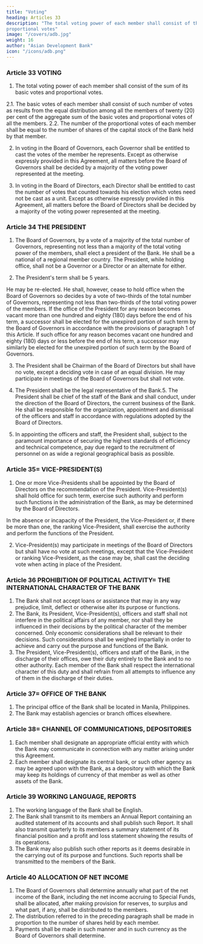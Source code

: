 ```yaml
---
title: "Voting"
heading: Articles 33
description: "The total voting power of each member shall consist of the sum of its basic votes and
proportional votes"
image: "/covers/adb.jpg"
weight: 16
author: "Asian Development Bank"
icon: "/icons/adb.png"
---
```




### Article 33 VOTING

1. The total voting power of each member shall consist of the sum of its basic votes and proportional votes.

2.1. The basic votes of each member shall consist of such number of votes as results from the
equal distribution among all the members of twenty (20) per cent of the aggregate sum of the basic votes
and proportional votes of all the members.
2.2. The number of the proportional votes of each member shall be equal to the number of
shares of the capital stock of the Bank held by that member.

2. In voting in the Board of Governors, each Governor shall be entitled to cast the votes of the member he represents. Except as otherwise expressly provided in this Agreement, all matters before the Board of Governors shall be decided by a majority of the voting power represented at the meeting.

3. In voting in the Board of Directors, each Director shall be entitled to cast the number of votes that counted towards his election which votes need not be cast as a unit. Except as otherwise expressly provided in this Agreement, all matters before the Board of Directors shall be decided by a majority of the voting power represented at the meeting.


### Article 34 THE PRESIDENT

1. The Board of Governors, by a vote of a majority of the total number of Governors,
representing not less than a majority of the total voting power of the members, shall elect a president of the Bank. He shall be a national of a regional member country. The President, while holding office, shall not be a Governor or a Director or an alternate for either.

2. The President's term shall be 5 years. 

He may be re-elected. He shall, however, cease to hold office when the Board of Governors so decides by a vote of two-thirds of the total number of Governors, representing not less than two-thirds of the total voting power of the members. If the
office of the President for any reason becomes vacant more than one hundred and eighty (180) days before
the end of his term, a successor shall be elected for the unexpired portion of such term by the Board of
Governors in accordance with the provisions of paragraph 1 of this Article. If such office for any reason becomes vacant one hundred and eighty (180) days or less before the end of his term, a successor may similarly be elected for the unexpired portion of such term by the Board of Governors.

3. The President shall be Chairman of the Board of Directors but shall have no vote, except
a deciding vote in case of an equal division. He may participate in meetings of the Board of Governors but shall not vote.

4. The President shall be the legal representative of the Bank.5.
The President shall be chief of the staff of the Bank and shall conduct, under the direction
of the Board of Directors, the current business of the Bank. He shall be responsible for the organization,
appointment and dismissal of the officers and staff in accordance with regulations adopted by the Board of
Directors.

6. In appointing the officers and staff, the President shall, subject to the paramount importance of securing the highest standards of efficiency and technical competence, pay due regard to the recruitment of personnel on as wide a regional geographical basis as possible.


### Article 35=  VICE-PRESIDENT(S)

1. One or more Vice-Presidents shall be appointed by the Board of Directors on the recommendation of the President. Vice-President(s) shall hold office for such term, exercise such authority and perform such functions in the administration of the Bank, as may be determined by the Board of Directors. 

In the absence or incapacity of the President, the Vice-President or, if there be more than one, the ranking Vice-President, shall exercise the authority and perform the functions of the President.

2. Vice-President(s) may participate in meetings of the Board of Directors but shall have no
vote at such meetings, except that the Vice-President or ranking Vice-President, as the case may be, shall cast the deciding vote when acting in place of the President.

### Article 36 PROHIBITION OF POLITICAL ACTIVITY=  THE INTERNATIONAL CHARACTER OF THE BANK

1. The Bank shall not accept loans or assistance that may in any way prejudice, limit,
deflect or otherwise alter its purpose or functions.
2. The Bank, its President, Vice-President(s), officers and staff shall not interfere in the
political affairs of any member, nor shall they be influenced in their decisions by the political character of the member concerned. Only economic considerations shall be relevant to their decisions. Such considerations shall be weighed impartially in order to achieve and carry out the purpose and functions of the Bank.
3. The President, Vice-President(s), officers and staff of the Bank, in the discharge of their
offices, owe their duty entirely to the Bank and to no other authority. Each member of the Bank shall respect the international character of this duty and shall refrain from all attempts to influence any of them in the discharge of their duties.

### Article 37=  OFFICE OF THE BANK

1. The principal office of the Bank shall be located in Manila, Philippines.
2. The Bank may establish agencies or branch offices elsewhere.

### Article 38=  CHANNEL OF COMMUNICATIONS, DEPOSITORIES

1. Each member shall designate an appropriate official entity with which the Bank may
communicate in connection with any matter arising under this Agreement.
2. Each member shall designate its central bank, or such other agency as may be agreed
upon with the Bank, as a depository with which the Bank may keep its holdings of currency of that member as well as other assets of the Bank.

### Article 39 WORKING LANGUAGE, REPORTS

1. The working language of the Bank shall be English.
2. The Bank shall transmit to its members an Annual Report containing an audited
statement of its accounts and shall publish such Report. It shall also transmit quarterly to its members a summary statement of its financial position and a profit and loss statement showing the results of its operations.
3. The Bank may also publish such other reports as it deems desirable in the carrying out of
its purpose and functions. Such reports shall be transmitted to the members of the Bank.

### Article 40 ALLOCATION OF NET INCOME

1. The Board of Governors shall determine annually what part of the net income of the
Bank, including the net income accruing to Special Funds, shall be allocated, after making provision for reserves, to surplus and what part, if any, shall be distributed to the members.
2. The distribution referred to in the preceding paragraph shall be made in proportion to the
number of shares held by each member.
3. Payments shall be made in such manner and in such currency as the Board of Governors
shall determine.

